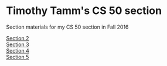 # Timothy Tamm's CS 50 section

Section materials for my CS 50 section in Fall 2016

[Section 2](2)  
[Section 3](3)  
[Section 4](4)  
[Section 5](5) 

